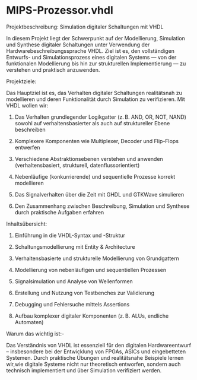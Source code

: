 # MIPS-Prozessor.vhdl 


Projektbeschreibung: Simulation digitaler Schaltungen mit VHDL

In diesem Projekt liegt der Schwerpunkt auf der Modellierung, 
Simulation und Synthese digitaler Schaltungen unter Verwendung der Hardwarebeschreibungssprache VHDL.
Ziel ist es, den vollständigen Entwurfs- und Simulationsprozess eines digitalen Systems 
— von der funktionalen Modellierung bis hin zur strukturellen Implementierung 
— zu verstehen und praktisch anzuwenden.

Projektziele:

Das Hauptziel ist es, das Verhalten digitaler Schaltungen realitätsnah zu modellieren und deren Funktionalität durch Simulation zu verifizieren. Mit VHDL wollen wir:

1. Das Verhalten grundlegender Logikgatter (z. B. AND, OR, NOT, NAND) sowohl auf verhaltensbasierter als auch auf struktureller Ebene beschreiben

2. Komplexere Komponenten wie Multiplexer, Decoder und Flip-Flops entwerfen

3. Verschiedene Abstraktionsebenen verstehen und anwenden (verhaltensbasiert, strukturell, datenflussorientiert)

4. Nebenläufige (konkurrierende) und sequentielle Prozesse korrekt modellieren

5. Das Signalverhalten über die Zeit mit GHDL und GTKWave simulieren

6. Den Zusammenhang zwischen Beschreibung, Simulation und Synthese durch praktische Aufgaben erfahren

Inhaltsübersicht:

1. Einführung in die VHDL-Syntax und -Struktur

2. Schaltungsmodellierung mit Entity & Architecture

3. Verhaltensbasierte und strukturelle Modellierung von Grundgattern

4. Modellierung von nebenläufigen und sequentiellen Prozessen

5. Signalsimulation und Analyse von Wellenformen

6. Erstellung und Nutzung von Testbenches zur Validierung

7. Debugging und Fehlersuche mittels Assertions

8. Aufbau komplexer digitaler Komponenten (z. B. ALUs, endliche Automaten)

Warum das wichtig ist:-

Das Verständnis von VHDL ist essenziell für den digitalen Hardwareentwurf 
– insbesondere bei der Entwicklung von FPGAs, ASICs und eingebetteten Systemen.
Durch praktische Übungen und realitätsnahe Beispiele lernen wir,wie digitale Systeme nicht nur theoretisch entworfen,
sondern auch technisch implementiert und über Simulation verifiziert werden.
